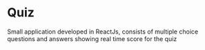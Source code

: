 # Quiz
Small application developed in ReactJs, consists of multiple choice questions and answers showing real time score for the quiz
